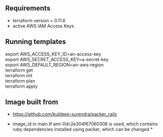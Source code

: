 ## Requirements
* terraform version = 0.11.6
* active AWS IAM Access Keys

## Running templates
export AWS_ACCESS_KEY_ID=an-access-key<br/>
export AWS_SECRET_ACCESS_KEY=a-secret-key<br/>
export AWS_DEFAULT_REGION=an-aws-region<br/>
terraform get<br/>
terraform init<br/>
terraform plan<br/>
terraform apply<br/>

## Image built from
* https://github.com/kuldeep-surendra/packer_rails

* image_id in main.tf ami-0dc2e304f67060308 is used, which contains ruby dependencies installed using packer, which can be changed  *